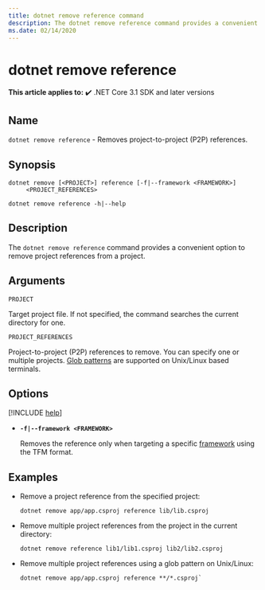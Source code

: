 ```yaml
---
title: dotnet remove reference command
description: The dotnet remove reference command provides a convenient option to remove project to project references.
ms.date: 02/14/2020
---
```

# dotnet remove reference

**This article applies to:** ✔️ .NET Core 3.1 SDK and later versions

## Name

`dotnet remove reference` - Removes project-to-project (P2P) references.

## Synopsis

```dotnetcli
dotnet remove [<PROJECT>] reference [-f|--framework <FRAMEWORK>]
     <PROJECT_REFERENCES>

dotnet remove reference -h|--help
```

## Description

The `dotnet remove reference` command provides a convenient option to remove project references from a project.

## Arguments

`PROJECT`

Target project file. If not specified, the command searches the current directory for one.

`PROJECT_REFERENCES`

Project-to-project (P2P) references to remove. You can specify one or multiple projects. [Glob patterns](https://en.wikipedia.org/wiki/Glob_(programming)) are supported on Unix/Linux based terminals.

## Options

[!INCLUDE [help](../../../includes/cli-help.md)]

- **`-f|--framework <FRAMEWORK>`**

  Removes the reference only when targeting a specific [framework](../../standard/frameworks.md) using the TFM format.

## Examples

- Remove a project reference from the specified project:

  ```dotnetcli
  dotnet remove app/app.csproj reference lib/lib.csproj
  ```

- Remove multiple project references from the project in the current directory:

  ```dotnetcli
  dotnet remove reference lib1/lib1.csproj lib2/lib2.csproj
  ```

- Remove multiple project references using a glob pattern on Unix/Linux:

  ```dotnetcli
  dotnet remove app/app.csproj reference **/*.csproj`
  ```
